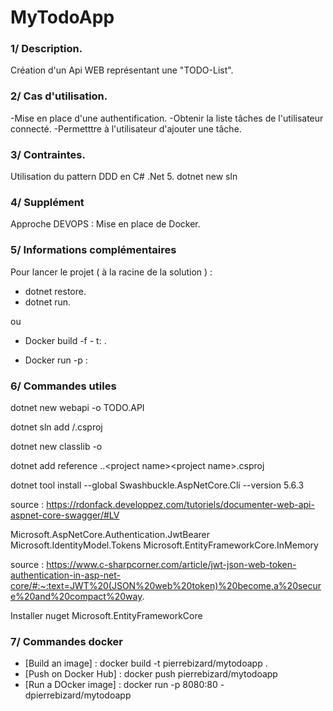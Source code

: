 # MyTodoApp

### 1/ Description.

Création d'un Api WEB représentant une "TODO-List". 

### 2/ Cas d'utilisation.

-Mise en place d'une authentification.
-Obtenir la liste tâches de l'utilisateur connecté.
-Permetttre à l'utilisateur d'ajouter une tâche.

### 3/ Contraintes.

Utilisation du pattern DDD en C# .Net 5.
dotnet new sln

### 4/ Supplément

Approche DEVOPS : Mise en place de Docker.

### 5/ Informations complémentaires

Pour lancer le projet ( à la racine de la solution ) : 
- dotnet restore.
- dotnet run.

ou
<!-- Build an image -->
- Docker build -f <docker file> - t<image name>:<version default latest> .
<!-- Tun a Desktop Image -->
- Docker run -p <external port>:<internal port>

### 6/ Commandes utiles

<!-- Création d'une web API -->
dotnet new webapi -o TODO.API
<!-- Ajout d'un projet à une solution -->
dotnet sln add <project name>/<project name>.csproj
<!-- Ajout d'une bibliothèque -->
dotnet new classlib -o <class name>
<!-- Ajout de projet en référence dans le projet receveur-->
dotnet add reference ..\<project name>\<project name>.csproj

<!-- Installation de Swagger -->
dotnet tool install --global Swashbuckle.AspNetCore.Cli --version 5.6.3

source : https://rdonfack.developpez.com/tutoriels/documenter-web-api-aspnet-core-swagger/#LV

<!-- Authentification JWT -->
<!-- Ajout de packages nuget -->
Microsoft.AspNetCore.Authentication.JwtBearer
Microsoft.IdentityModel.Tokens 
Microsoft.EntityFrameworkCore.InMemory

source : https://www.c-sharpcorner.com/article/jwt-json-web-token-authentication-in-asp-net-core/#:~:text=JWT%20(JSON%20web%20token)%20become,a%20secure%20and%20compact%20way.

<!-- Ajout du context -->
Installer nuget Microsoft.EntityFrameworkCore 

### 7/ Commandes docker
- [Build an image] : docker build -t pierrebizard/mytodoapp .
- [Push on Docker Hub] : docker push pierrebizard/mytodoapp
- [Run a DOcker image] : docker run -p 8080:80 -dpierrebizard/mytodoapp